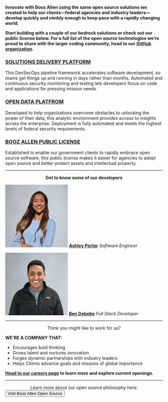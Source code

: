**Innovate with Booz Allen using the same open source solutions we created to help our clients—federal agencies and industry leaders—develop quickly and nimbly enough to keep pace with a rapidly changing world.**

**Start building with a couple of our bedrock solutions or check out our public license below. For a full list of the open source technologies we’re proud to share with the larger coding community, head to our [GitHub organization](https://github.com/boozallen).**


### [SOLUTIONS DELIVERY PLATFORM](https://github.com/boozallen/sdp-pipeline-framework)

This DevSecOps pipeline framework accelerates software development, so teams get things up and running in days rather than months. Automated and continuous security monitoring and testing lets developers focus on code and applications for pressing mission needs.


### [OPEN DATA PLATFROM](https://github.com/boozallen/opendataplatform)

Developed to help organizations overcome obstacles to unlocking the power of their data, this analytic environment provides access to insights across the enterprise. Deployment is fully automated and meets the highest levels of federal security requirements.


### [BOOZ ALLEN PUBLIC LICENSE](http://boozallen.github.io/licenses/bapl)

Established to enable our government clients to rapidly embrace open source software, this public license makes it easier for agencies to adopt open source and better protect assets and intellectual property.


<html>
  <body>
     <hr size="30">
  </body>
</html>
     

<html>
  <div style="text-align: center;"><b> Get to know some of our developers</b>
  </div>
</html>

![Image](Ashley-Porter-200x200.jpg) **[Ashley Porter](https://www.boozallen.com/e/insight/people-profiles/spotlight-on-ashley-porter-software-engineer.html)** _Software Engineer_

![Image](Ben-Debebe-200x200.jpg) **[Ben Debebe](https://www.boozallen.com/e/insight/people-profiles/ben-debebe-transforms-data-with-ai.html)** _Full Stack Developer_


<html>
  <body>
     <hr size="30">
  </body>
</html>


<html>
  <div style="text-align: center;"> Think you might like to work for us?
  </div>
</html>

**WE'RE A COMPANY THAT:**

- Encourages bold thinking 
- Grows talent and nurtures innovation 
- Forges dynamic partnerships with industry leaders
- Helps Clients advance goals and missons of global importance

**[Head to our careers page](https://careers.boozallen.com/teams/digital) to learn more and explore current openings.**


<html>
  <body>
     <hr size="30">
  </body>
</html>


<html>
  <div style="text-align: center;"> Learn more about our open source philosophy here: 
  </div>
</html>

<html>
  <button type="button">Visit Booz Allen Open Source</button>
</html>
